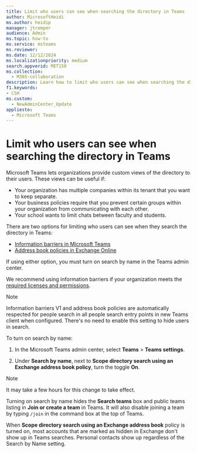 ```yaml
---
title: Limit who users can see when searching the directory in Teams
author: MicrosoftHeidi
ms.author: heidip
manager: jtremper
audience: Admin
ms.topic: how-to
ms.service: msteams
ms.reviewer: 
ms.date: 12/12/2024
ms.localizationpriority: medium
search.appverid: MET150
ms.collection: 
  - M365-collaboration
description: Learn how to limit who users can see when searching the directory in Teams.
f1.keywords:
- CSH
ms.custom: 
  - NewAdminCenter_Update
appliesto: 
  - Microsoft Teams
---
```


# Limit who users can see when searching the directory in Teams

Microsoft Teams lets organizations provide custom views of the directory to their users. These views can be useful if:

- Your organization has multiple companies within its tenant that you want to keep separate.
- Your business policies require that you prevent certain groups within your organization from communicating with each other.
- Your school wants to limit chats between faculty and students.

There are two options for limiting who users can see when they search the directory in Teams:

- [Information barriers in Microsoft Teams](/MicrosoftTeams/information-barriers-in-teams)
- [Address book policies in Exchange Online](/exchange/address-books/address-book-policies/address-book-policies)

If using either option, you must turn on search by name in the Teams admin center.

We recommend using information barriers if your organization meets the [required licenses and permissions](/microsoft-365/compliance/information-barriers#required-licenses-and-permissions).

> [!NOTE]
> Information barriers V1 and address book policies are automatically respected for people search in all people search entry points in new Teams client when configured. There's no need to enable this setting to hide users in search.

To turn on search by name:

1. In the Microsoft Teams admin center, select **Teams** > **Teams settings**.

1. Under **Search by name**, next to **Scope directory search using an Exchange address book policy**, turn the toggle **On**.

> [!NOTE]
> It may take a few hours for this change to take effect.
>
> Turning on search by name hides the **Search teams** box and public teams listing in **Join or create a team** in Teams. It will also disable joining a team by typing `/join` in the command box at the top of Teams.

When **Scope directory search using an Exchange address book** policy is turned on, most accounts that are marked as hidden in Exchange don't show up in Teams searches. Personal contacts show up regardless of the Search by Name setting.
